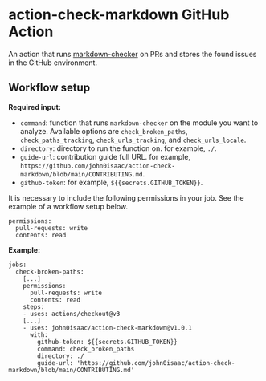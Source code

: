 # action-check-markdown GitHub Action

An action that runs [markdown-checker](https://github.com/john0isaac/markdown-checker) on PRs and stores the found issues in the GitHub environment.

## Workflow setup

**Required input:**

- `command`: function that runs `markdown-checker` on the module you want to analyze. Available options are `check_broken_paths`, `check_paths_tracking`, `check_urls_tracking`, and `check_urls_locale`.
- `directory`: directory to run the function on. for example, `./`.
- `guide-url`: contribution guide full URL. for example, `https://github.com/john0isaac/action-check-markdown/blob/main/CONTRIBUTING.md`.
- `github-token`: for example, `${{secrets.GITHUB_TOKEN}}`.

It is necessary to include the following permissions in your job. See the example of a workflow setup below.

```(yaml)
permissions:
  pull-requests: write
  contents: read
```

**Example:**

```(yaml)
jobs:
  check-broken-paths:
    [...]
    permissions:
      pull-requests: write
      contents: read
    steps:
    - uses: actions/checkout@v3
    [...]
    - uses: john0isaac/action-check-markdown@v1.0.1
      with: 
        github-token: ${{secrets.GITHUB_TOKEN}}
        command: check_broken_paths
        directory: ./
        guide-url: 'https://github.com/john0isaac/action-check-markdown/blob/main/CONTRIBUTING.md'
```
